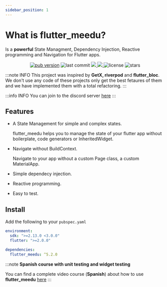 ```yaml
---
sidebar_position: 1
---
```


# What is flutter_meedu?

Is a **powerful** State Managment, Dependency Injection, Reactive programming and Navigation for Flutter apps.

<p align="center">
  <a href="https://pub.dev/packages/flutter_meedu"><img alt="pub version" src="https://img.shields.io/pub/v/flutter_meedu?include_prereleases&label=flutter_meedu"/></a>

  <img style={{marginLeft:10}} alt="last commit" src="https://img.shields.io/github/last-commit/darwin-morocho/flutter-meedu"/>
   <a style={{marginLeft:10}} href="https://codecov.io/gh/darwin-morocho/flutter-meedu">
  <img src="https://codecov.io/gh/darwin-morocho/flutter-meedu/branch/master/graph/badge.svg?token=VM29N1NHWJ"/>
  </a>
   <a style={{marginLeft:10}} href="https://discord.gg/rV4bPsdefj">
  <img src="https://img.shields.io/static/v1?label=Discord&message=Server&color=1565c0"/>
  </a>
  <img style={{marginLeft:10}} alt="license" src="https://img.shields.io/github/license/darwin-morocho/flutter-meedu"/>
  <img style={{marginLeft:10}} alt="stars" src="https://img.shields.io/github/stars/darwin-morocho/flutter-meedu?style=social"/>
</p>

:::note INFO
This project was inspired by **GetX, riverpod** and **flutter_bloc**. We don't use any code of these projects only get the best fetaures
of them and we have implemented them with a total refactoring.
:::

:::info INFO
You can join to the discord server [here](https://discord.gg/rV4bPsdefj)
:::


## Features
- A State Management for simple and complex states.

  flutter_meedu helps you to manage the state of your flutter app without boilerplate, code generators or InheritedWidget.

- Navigate without BuildContext.
 
  Navigate to your app without a custom Page class, a custom MaterialApp.

- Simple dependecy injection.

- Reactive programming.

- Easy to test.

## Install

Add the following to your `pubspec.yaml`

```yaml
environment:
  sdk: ">=2.13.0 <3.0.0"
  flutter: ">=2.0.0"

dependencies:
  flutter_meedu: ^5.2.0
``` 




:::note
**Spanish course with unit testing and widget testing**

You can find a complete video course (**Spanish**) about how to use **flutter_meedu** [here](https://meedu.app/curso/flutter-gestion-de-estados-con-meedu)
:::